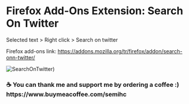 # Firefox Add-Ons Extension: Search On Twitter

Selected text > Right click > Search on twitter

Firefox add-ons link: https://addons.mozilla.org/tr/firefox/addon/search-onn-twitter/

![SearchOnTwitter](https://addons.mozilla.org/user-media/previews/full/327/327757.png?modified=1753393302, "Search on X(Twitter"))

<h3>☕ You can thank me and support me by ordering a coffee :) https://www.buymeacoffee.com/semihc</h3>
